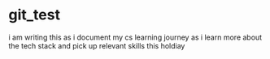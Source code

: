 # git_test

i am writing this as i document my cs learning journey as i learn more about the tech stack and pick up relevant skills this holdiay 
